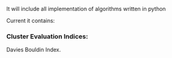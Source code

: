 It will include all implementation of algorithms written in python

Current it contains:

### Cluster Evaluation Indices:
 Davies Bouldin  Index.
